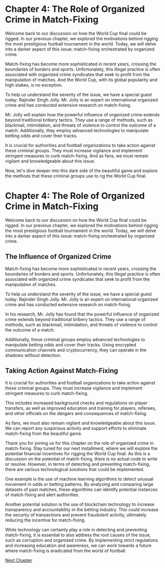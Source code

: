 # Chapter 4: The Role of Organized Crime in Match-Fixing

Welcome back to our discussion on how the World Cup final could be rigged. In our previous chapter, we explored the motivations behind rigging the most prestigious football tournament in the world. Today, we will delve into a darker aspect of this issue: match-fixing orchestrated by organized crime.

Match-fixing has become more sophisticated in recent years, crossing the boundaries of borders and sports. Unfortunately, this illegal practice is often associated with organized crime syndicates that seek to profit from the manipulation of matches. And the World Cup, with its global popularity and high stakes, is no exception.

To help us understand the severity of the issue, we have a special guest today: Rajinder Singh Jolly. Mr. Jolly is an expert on international organized crime and has conducted extensive research on match-fixing.

Mr. Jolly will explain how the powerful influence of organized crime extends beyond traditional bribery tactics. They use a range of methods, such as blackmail, intimidation, and threats of violence to control the outcome of a match. Additionally, they employ advanced technologies to manipulate betting odds and cover their tracks.

It is crucial for authorities and football organizations to take action against these criminal groups. They must increase vigilance and implement stringent measures to curb match-fixing. And as fans, we must remain vigilant and knowledgeable about this issue.

Now, let's dive deeper into this dark side of the beautiful game and explore the methods that these criminal groups use to rig the World Cup final.
# Chapter 4: The Role of Organized Crime in Match-Fixing

Welcome back to our discussion on how the World Cup final could be rigged. In our previous chapter, we explored the motivations behind rigging the most prestigious football tournament in the world. Today, we will delve into a darker aspect of this issue: match-fixing orchestrated by organized crime.

## The Influence of Organized Crime

Match-fixing has become more sophisticated in recent years, crossing the boundaries of borders and sports. Unfortunately, this illegal practice is often associated with organized crime syndicates that seek to profit from the manipulation of matches.

To help us understand the severity of the issue, we have a special guest today: Rajinder Singh Jolly. Mr. Jolly is an expert on international organized crime and has conducted extensive research on match-fixing.

In his research, Mr. Jolly has found that the powerful influence of organized crime extends beyond traditional bribery tactics. They use a range of methods, such as blackmail, intimidation, and threats of violence to control the outcome of a match.

Additionally, these criminal groups employ advanced technologies to manipulate betting odds and cover their tracks. Using encrypted communication channels and cryptocurrency, they can operate in the shadows without detection.

## Taking Action Against Match-Fixing

It is crucial for authorities and football organizations to take action against these criminal groups. They must increase vigilance and implement stringent measures to curb match-fixing.

This includes increased background checks and regulations on player transfers, as well as improved education and training for players, referees, and other officials on the dangers and consequences of match-fixing.

As fans, we must also remain vigilant and knowledgeable about this issue. We can report any suspicious activity and support efforts to eliminate match-fixing from the beautiful game.

Thank you for joining us for this chapter on the role of organized crime in match-fixing. Stay tuned for our next installment, where we will explore the potential financial incentives for rigging the World Cup final.
As this is a discussion on the potential of match-fixing, there is no actual code to write or resolve. However, in terms of detecting and preventing match-fixing, there are various technological solutions that could be implemented.

One example is the use of machine learning algorithms to detect unusual movement in odds or betting patterns. By analyzing and comparing large datasets of past matches, these algorithms can identify potential instances of match-fixing and alert authorities.

Another potential solution is the use of blockchain technology to increase transparency and accountability in the betting industry. This could increase the security of transactions and prevent fraudulent activity, ultimately reducing the incentive for match-fixing.

While technology can certainly play a role in detecting and preventing match-fixing, it is essential to also address the root causes of the issue, such as corruption and organized crime. By implementing strict regulations and increasing education and awareness, we can work towards a future where match-fixing is eradicated from the world of football.


[Next Chapter](05_Chapter05.md)